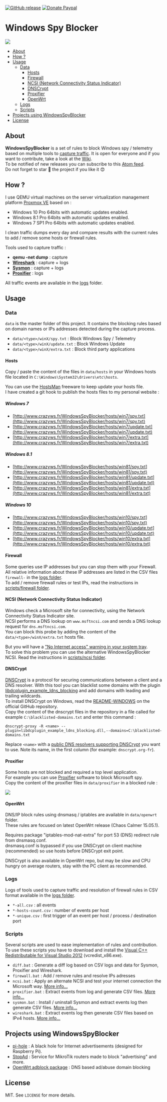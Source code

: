 [![GitHub release](https://img.shields.io/github/release/crazy-max/WindowsSpyBlocker.svg?style=flat-square)](https://github.com/crazy-max/WindowsSpyBlocker/releases)
[![Donate Paypal](https://img.shields.io/badge/donate-paypal-blue.svg?style=flat-square)](https://www.paypal.me/crazyws)

# Windows Spy Blocker

![](../../wiki/img/logo-20160521.png)

<!-- START doctoc generated TOC please keep comment here to allow auto update -->
<!-- DON'T EDIT THIS SECTION, INSTEAD RE-RUN doctoc TO UPDATE -->


- [About](#about)
- [How ?](#how-)
- [Usage](#usage)
  - [Data](#data)
    - [Hosts](#hosts)
    - [Firewall](#firewall)
    - [NCSI (Network Connectivity Status Indicator)](#ncsi-network-connectivity-status-indicator)
    - [DNSCrypt](#dnscrypt)
    - [Proxifier](#proxifier)
    - [OpenWrt](#openwrt)
  - [Logs](#logs)
  - [Scripts](#scripts)
- [Projects using WindowsSpyBlocker](#projects-using-windowsspyblocker)
- [License](#license)

<!-- END doctoc generated TOC please keep comment here to allow auto update -->

## About

**WindowsSpyBlocker** is a set of rules to block Windows spy / telemetry based on multiple tools to [capture traffic](../../wiki/Capture%20traffic). It is open for everyone and if you want to contribute, take a look at the [Wiki](../../wiki).<br />
To be notified of new releases you can subscribe to this [Atom feed](https://github.com/crazy-max/WindowsSpyBlocker/releases.atom).<br />
Do not forget to star :star2: the project if you like it :heart_eyes:

## How ?

I use QEMU virtual machines on the server virtualization management platform [Proxmox VE](https://www.proxmox.com/en/) based on :

* Windows 10 Pro 64bits with automatic updates enabled.
* Windows 8.1 Pro 64bits with automatic updates enabled.
* Windows 7 SP1 Pro 64bits with automatic updates enabled.

I clean traffic dumps every day and compare results with the current rules to add / remove some hosts or firewall rules.

Tools used to capture traffic :
* **qemu -net dump** : capture
* **[Wireshark](../../wiki/captureWireshark)** : capture + logs
* **[Sysmon](../../wiki/captureSysmon)** : capture + logs
* **[Proxifier](../../wiki/captureProxifier)** : logs

All traffic events are available in the [logs](#logs) folder.

## Usage

### Data

`data` is the master folder of this project. It contains the blocking rules based on domain names or IPs addresses detected during the capture process.
* `data/<type>/winX/spy.txt` : Block Windows Spy / Telemetry
* `data/<type>/winX/update.txt` : Block Windows Update
* `data/<type>/winX/extra.txt` : Block third party applications

#### Hosts

Copy / paste the content of the files in `data/hosts` in your Windows hosts file located in `C:\Windows\System32\drivers\etc\hosts`.<br />

You can use the [HostsMan](http://www.abelhadigital.com/hostsman) freeware to keep update your hosts file.<br />
I have created a git hook to publish the hosts files to my personal website :

##### Windows 7
* [http://www.crazyws.fr/WindowsSpyBlocker/hosts/win7/spy.txt](http://www.crazyws.fr/WindowsSpyBlocker/hosts/win7/spy.txt)
* [http://www.crazyws.fr/WindowsSpyBlocker/hosts/win7/update.txt](http://www.crazyws.fr/WindowsSpyBlocker/hosts/win7/update.txt)
* [http://www.crazyws.fr/WindowsSpyBlocker/hosts/win7/extra.txt](http://www.crazyws.fr/WindowsSpyBlocker/hosts/win7/extra.txt)

##### Windows 8.1
* [http://www.crazyws.fr/WindowsSpyBlocker/hosts/win81/spy.txt](http://www.crazyws.fr/WindowsSpyBlocker/hosts/win81/spy.txt)
* [http://www.crazyws.fr/WindowsSpyBlocker/hosts/win81/update.txt](http://www.crazyws.fr/WindowsSpyBlocker/hosts/win81/update.txt)
* [http://www.crazyws.fr/WindowsSpyBlocker/hosts/win81/extra.txt](http://www.crazyws.fr/WindowsSpyBlocker/hosts/win81/extra.txt)

##### Windows 10
* [http://www.crazyws.fr/WindowsSpyBlocker/hosts/win10/spy.txt](http://www.crazyws.fr/WindowsSpyBlocker/hosts/win10/spy.txt)
* [http://www.crazyws.fr/WindowsSpyBlocker/hosts/win10/update.txt](http://www.crazyws.fr/WindowsSpyBlocker/hosts/win10/update.txt)
* [http://www.crazyws.fr/WindowsSpyBlocker/hosts/win10/extra.txt](http://www.crazyws.fr/WindowsSpyBlocker/hosts/win10/extra.txt)

#### Firewall

Some queries use IP addresses but you can stop them with your Firewall.<br />
All relative information about these IP addresses are listed in the CSV files `firewall-` in the [logs folder](logs).<br />
To add / remove firewall rules or test IPs, read the instructions in [scripts/firewall folder](scripts/firewall).

#### NCSI (Network Connectivity Status Indicator)

Windows check a Microsoft site for connectivity, using the Network Connectivity Status Indicator site.<br />
NCSI performs a DNS lookup on `www.msftncsi.com` and sends a DNS lookup request for `dns.msftncsi.com`.<br />
You can block this probe by adding the content of the `data/<type>/winX/extra.txt` hosts file.<br />

But you will have a ["No Internet access" warning in your system tray](../../wiki/FAQ#no-internet-access-on-my-network-card).<br />
To solve this problem you can use the alternative WindowsSpyBlocker NCSI. Read the instructions in [scripts/ncsi folder](scripts/ncsi).

#### DNSCrypt

[DNSCrypt](https://dnscrypt.org/) is a protocol for securing communications between a client and a DNS resolver. With this tool you can blacklist some domains with the plugin [libdcplugin_example_ldns_blocking](https://github.com/jedisct1/dnscrypt-proxy#plugins) and add domains with leading and trailing wildcards.<br />
To install DNSCrypt on Windows, read the [README-WINDOWS](https://github.com/jedisct1/dnscrypt-proxy/blob/master/README-WINDOWS.markdown) on the official GitHub repository.<br />
Copy the content of the dnscrypt files in the repository in a file called for example `C:\blacklisted-domains.txt` and enter this command :

```
dnscrypt-proxy -R <name> --plugin=libdcplugin_example_ldns_blocking.dll,--domains=C:\blacklisted-domains.txt
```

Replace `<name>` with a [public DNS resolvers supporting DNSCrypt](https://github.com/jedisct1/dnscrypt-proxy/blob/master/dnscrypt-resolvers.csv) you want to use. Note its name, in the first column (for example: `dnscrypt.org-fr`).

#### Proxifier

Some hosts are not blocked and required a top level application.<br />
For example you can use [Proxifier](https://www.proxifier.com/) software to block Microsoft spy.<br />
Copy the content of the proxifier files in `data/proxifier` in a blocked rule :

![](../../wiki/img/proxifierRules-20160516.png)

#### OpenWrt

DNS/IP block rules using dnsmasq / iptables are available in `data/openwrt` folder.<br />
These rules are focused on latest OpenWrt release (Chaos Calmer 15.05.1).<br />

Requires package "iptables-mod-nat-extra" for port 53 (DNS) redirect rule from dnsmasq.conf.<br />
dnsmasq.conf is bypassed if you use DNSCrypt on client machine (recommended) so use hosts before DNSCrypt exit point.<br />

DNSCrypt is also available in OpenWrt repo, but may be slow and CPU hungry on average routers, stay with the PC client as recommended.

### Logs

Logs of tools used to capture traffic and resolution of firewall rules in CSV format available in the [logs folder](logs).
* `*-all.csv` : all events
* `*-hosts-count.csv` : number of events per host
* `*-unique.csv` : first trigger of an event per host / process / destination port

### Scripts

Several scripts are used to ease implementation of rules and contribution. To use these scripts you have to download and install the [Visual C++ Redistributable for Visual Studio 2012](https://www.microsoft.com/en-us/download/details.aspx?id=30679) (vcredist_x86.exe).
* `diff.bat` : Generate a diff log based on CSV logs and data for Sysmon, Proxifier and Wireshark.
* `firewall.bat` : Add / remove rules and resolve IPs adresses
* `ncsi.bat` : Apply an alternate NCSI and test your internet connection the Microsoft way. [More info...](../../wiki/FAQ#what-is-ncsi-)
* `proxifier.bat` : Extract events from log and generate CSV files. [More info...](../../wiki/captureProxifier)
* `sysmon.bat` : Install / uninstall Sysmon and extract events log then generate CSV files. [More info...](../../wiki/captureSysmon)
* `wireshark.bat` : Extract events log then generate CSV files based on IPv4 hosts. [More info...](../../wiki/captureWireshark)

## Projects using WindowsSpyBlocker

* [pi-hole](https://pi-hole.net/) : A black hole for Internet advertisements (designed for Raspberry Pi).
* [StopAd](http://stopad.generate.club/) : Service for MikroTik routers made to block "advertising" and more.
* [OpenWrt adblock package](https://github.com/openwrt/packages/tree/master/net/adblock/files) : DNS based ad/abuse domain blocking

## License

MIT. See `LICENSE` for more details.
